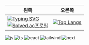 | 왼쪽 | 오른쪽 |
| --- | --- |
| [![Typing SVG](https://readme-typing-svg.demolab.com?font=Fira+Code&pause=1000&color=37F709&width=435&lines=%ED%94%84%EB%A1%A0%ED%8A%B8%EC%97%94%EB%93%9C+%EA%B0%9C%EB%B0%9C%EC%9E%90+%EB%B0%95%EC%8B%9C%EC%98%A8%EC%9E%85%EB%8B%88%EB%8B%A4.+)](https://git.io/typing-svg)<br>[![Solved.ac프로필](http://mazassumnida.wtf/api/v2/generate_badge?boj=sion9999)](https://solved.ac/sion9999) | [![Top Langs](https://github-readme-stats.vercel.app/api/top-langs/?username=Sionparadox)](https://github.com/anuraghazra/github-readme-stats) |

![js](https://img.shields.io/badge/JavaScript-F7DF1E?style=for-the-badge&logo=JavaScript&logoColor=white)
![ts](https://img.shields.io/badge/TypeScript-007ACC?style=for-the-badge&logo=typescript&logoColor=white)
![react](https://img.shields.io/badge/React-20232A?style=for-the-badge&logo=react&logoColor=61DAFB)
![tailwind](https://img.shields.io/badge/Tailwind_CSS-38B2AC?style=for-the-badge&logo=tailwind-css&logoColor=white)
![next](https://img.shields.io/badge/Next.js-000?logo=nextdotjs&logoColor=fff&style=for-the-badge)
